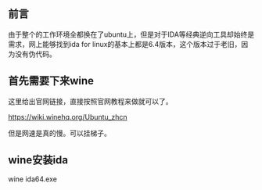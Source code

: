## 前言

由于整个的工作环境全都换在了ubuntu上，但是对于IDA等经典逆向工具却始终是需求，网上能够找到ida for linux的基本上都是6.4版本，这个版本过于老旧，因为没有伪代码。

## 首先需要下来wine

这里给出官网链接，直接按照官网教程来做就可以了。

https://wiki.winehq.org/Ubuntu_zhcn

但是网速是真的慢。可以挂梯子。

## wine安装ida

wine ida64.exe